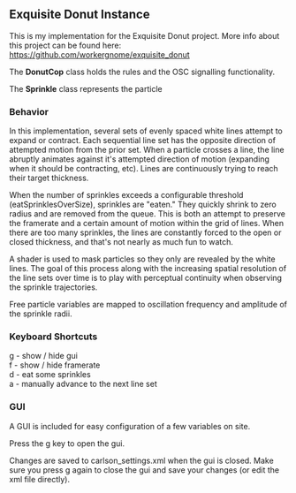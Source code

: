 ## Exquisite Donut Instance

This is my implementation for the Exquisite Donut project. More info about this project can be found here:
https://github.com/workergnome/exquisite_donut

The **DonutCop** class holds the rules and the OSC signalling functionality. <br />

The **Sprinkle** class represents the particle

### Behavior

In this implementation, several sets of evenly spaced white lines attempt to expand or contract. Each sequential line set has the opposite direction of attempted motion from the prior set. When a particle crosses a line, the line abruptly animates against it's attempted direction of motion (expanding when it should be contracting, etc). Lines are continuously trying to reach their target thickness. 

When the number of sprinkles exceeds a configurable threshold (eatSprinklesOverSize), sprinkles are "eaten." They quickly shrink to zero radius and are removed from the queue. This is both an attempt to preserve the framerate and a certain amount of motion within the grid of lines. When there are too many sprinkles, the lines are constantly forced to the open or closed thickness, and that's not nearly as much fun to watch. 

A shader is used to mask particles so they only are revealed by the white lines. The goal of this process along with the increasing spatial resolution of the line sets over time is to play with perceptual continuity when observing the sprinkle trajectories.

Free particle variables are mapped to oscillation frequency and amplitude of the sprinkle radii. 


### Keyboard Shortcuts

g - show / hide gui <br />
f - show / hide framerate <br />
d - eat some sprinkles <br />
a - manually advance to the next line set <br />

### GUI

A GUI is included for easy configuration of a few variables on site.  <br />

Press the g key to open the gui.   <br />

Changes are saved to carlson_settings.xml when the gui is closed. Make sure you press g again to close the gui and save your changes (or edit the xml file directly). <br />







